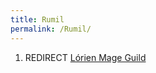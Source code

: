```yaml
---
title: Rumil
permalink: /Rumil/
---
```


1.  REDIRECT [Lórien Mage Guild](Lórien_Mage_Guild "wikilink")